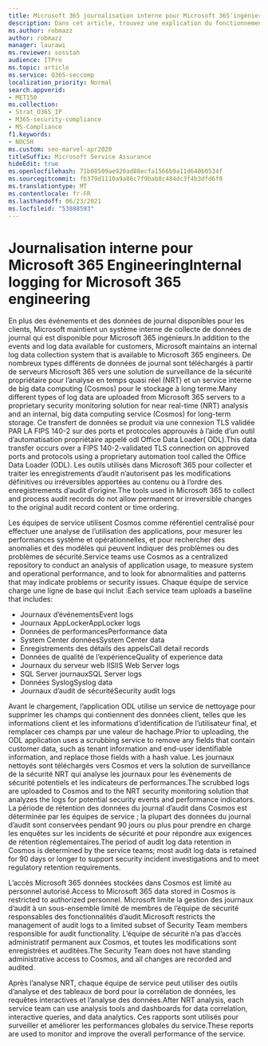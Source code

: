 ```yaml
---
title: Microsoft 365 journalisation interne pour Microsoft 365'ingénierie
description: Dans cet article, trouvez une explication du fonctionnement de la journalisation interne Microsoft 365'équipes d’ingénierie.
ms.author: robmazz
author: robmazz
manager: laurawi
ms.reviewer: sosstah
audience: ITPro
ms.topic: article
ms.service: O365-seccomp
localization_priority: Normal
search.appverid:
- MET150
ms.collection:
- Strat_O365_IP
- M365-security-compliance
- MS-Compliance
f1.keywords:
- NOCSH
ms.custom: seo-marvel-apr2020
titleSuffix: Microsoft Service Assurance
hideEdit: true
ms.openlocfilehash: 71b08509ae920ad88ecfa1566b9a11d640b0534f
ms.sourcegitcommit: fb379d1110a9a86c7f9bab8c484dc3f4b3dfd6f0
ms.translationtype: MT
ms.contentlocale: fr-FR
ms.lasthandoff: 06/23/2021
ms.locfileid: "53088593"
---
```

# <a name="internal-logging-for-microsoft-365-engineering"></a><span data-ttu-id="22ff8-103">Journalisation interne pour Microsoft 365 Engineering</span><span class="sxs-lookup"><span data-stu-id="22ff8-103">Internal logging for Microsoft 365 engineering</span></span>

<span data-ttu-id="22ff8-104">En plus des événements et des données de journal disponibles pour les clients, Microsoft maintient un système interne de collecte de données de journal qui est disponible pour Microsoft 365 ingénieurs.</span><span class="sxs-lookup"><span data-stu-id="22ff8-104">In addition to the events and log data available for customers, Microsoft maintains an internal log data collection system that is available to Microsoft 365 engineers.</span></span> <span data-ttu-id="22ff8-105">De nombreux types différents de données de journal sont téléchargés à partir de serveurs Microsoft 365 vers une solution de surveillance de la sécurité propriétaire pour l’analyse en temps quasi réel (NRT) et un service interne de big data computing (Cosmos) pour le stockage à long terme.</span><span class="sxs-lookup"><span data-stu-id="22ff8-105">Many different types of log data are uploaded from Microsoft 365 servers to a proprietary security monitoring solution for near real-time (NRT) analysis and an internal, big data computing service (Cosmos) for long-term storage.</span></span> <span data-ttu-id="22ff8-106">Ce transfert de données se produit via une connexion TLS validée PAR LA FIPS 140-2 sur des ports et protocoles approuvés à l’aide d’un outil d’automatisation propriétaire appelé odl Office Data Loader( ODL).</span><span class="sxs-lookup"><span data-stu-id="22ff8-106">This data transfer occurs over a FIPS 140-2-validated TLS connection on approved ports and protocols using a proprietary automation tool called the Office Data Loader (ODL).</span></span> <span data-ttu-id="22ff8-107">Les outils utilisés dans Microsoft 365 pour collecter et traiter les enregistrements d’audit n’autorisent pas les modifications définitives ou irréversibles apportées au contenu ou à l’ordre des enregistrements d’audit d’origine.</span><span class="sxs-lookup"><span data-stu-id="22ff8-107">The tools used in Microsoft 365 to collect and process audit records do not allow permanent or irreversible changes to the original audit record content or time ordering.</span></span>

<span data-ttu-id="22ff8-108">Les équipes de service utilisent Cosmos comme référentiel centralisé pour effectuer une analyse de l’utilisation des applications, pour mesurer les performances système et opérationnelles, et pour rechercher des anomalies et des modèles qui peuvent indiquer des problèmes ou des problèmes de sécurité.</span><span class="sxs-lookup"><span data-stu-id="22ff8-108">Service teams use Cosmos as a centralized repository to conduct an analysis of application usage, to measure system and operational performance, and to look for abnormalities and patterns that may indicate problems or security issues.</span></span> <span data-ttu-id="22ff8-109">Chaque équipe de service charge une ligne de base qui inclut :</span><span class="sxs-lookup"><span data-stu-id="22ff8-109">Each service team uploads a baseline that includes:</span></span>

- <span data-ttu-id="22ff8-110">Journaux d’événements</span><span class="sxs-lookup"><span data-stu-id="22ff8-110">Event logs</span></span>
- <span data-ttu-id="22ff8-111">Journaux AppLocker</span><span class="sxs-lookup"><span data-stu-id="22ff8-111">AppLocker logs</span></span>
- <span data-ttu-id="22ff8-112">Données de performances</span><span class="sxs-lookup"><span data-stu-id="22ff8-112">Performance data</span></span>
- <span data-ttu-id="22ff8-113">System Center données</span><span class="sxs-lookup"><span data-stu-id="22ff8-113">System Center data</span></span>
- <span data-ttu-id="22ff8-114">Enregistrements des détails des appels</span><span class="sxs-lookup"><span data-stu-id="22ff8-114">Call detail records</span></span>
- <span data-ttu-id="22ff8-115">Données de qualité de l’expérience</span><span class="sxs-lookup"><span data-stu-id="22ff8-115">Quality of experience data</span></span>
- <span data-ttu-id="22ff8-116">Journaux du serveur web IIS</span><span class="sxs-lookup"><span data-stu-id="22ff8-116">IIS Web Server logs</span></span>
- <span data-ttu-id="22ff8-117">SQL Server journaux</span><span class="sxs-lookup"><span data-stu-id="22ff8-117">SQL Server logs</span></span>
- <span data-ttu-id="22ff8-118">Données Syslog</span><span class="sxs-lookup"><span data-stu-id="22ff8-118">Syslog data</span></span>
- <span data-ttu-id="22ff8-119">Journaux d’audit de sécurité</span><span class="sxs-lookup"><span data-stu-id="22ff8-119">Security audit logs</span></span>

<span data-ttu-id="22ff8-120">Avant le chargement, l’application ODL utilise un service de nettoyage pour supprimer les champs qui contiennent des données client, telles que les informations client et les informations d’identification de l’utilisateur final, et remplacer ces champs par une valeur de hachage.</span><span class="sxs-lookup"><span data-stu-id="22ff8-120">Prior to uploading, the ODL application uses a scrubbing service to remove any fields that contain customer data, such as tenant information and end-user identifiable information, and replace those fields with a hash value.</span></span> <span data-ttu-id="22ff8-121">Les journaux nettoyés sont téléchargés vers Cosmos et vers la solution de surveillance de la sécurité NRT qui analyse les journaux pour les événements de sécurité potentiels et les indicateurs de performances.</span><span class="sxs-lookup"><span data-stu-id="22ff8-121">The scrubbed logs are uploaded to Cosmos and to the NRT security monitoring solution that analyzes the logs for potential security events and performance indicators.</span></span> <span data-ttu-id="22ff8-122">La période de rétention des données du journal d’audit dans Cosmos est déterminée par les équipes de service ; la plupart des données du journal d’audit sont conservées pendant 90 jours ou plus pour prendre en charge les enquêtes sur les incidents de sécurité et pour répondre aux exigences de rétention réglementaires.</span><span class="sxs-lookup"><span data-stu-id="22ff8-122">The period of audit log data retention in Cosmos is determined by the service teams; most audit log data is retained for 90 days or longer to support security incident investigations and to meet regulatory retention requirements.</span></span>

<span data-ttu-id="22ff8-123">L’accès Microsoft 365 données stockées dans Cosmos est limité au personnel autorisé.</span><span class="sxs-lookup"><span data-stu-id="22ff8-123">Access to Microsoft 365 data stored in Cosmos is restricted to authorized personnel.</span></span> <span data-ttu-id="22ff8-124">Microsoft limite la gestion des journaux d’audit à un sous-ensemble limité de membres de l’équipe de sécurité responsables des fonctionnalités d’audit.</span><span class="sxs-lookup"><span data-stu-id="22ff8-124">Microsoft restricts the management of audit logs to a limited subset of Security Team members responsible for audit functionality.</span></span> <span data-ttu-id="22ff8-125">L’équipe de sécurité n’a pas d’accès administratif permanent aux Cosmos, et toutes les modifications sont enregistrées et auditées.</span><span class="sxs-lookup"><span data-stu-id="22ff8-125">The Security Team does not have standing administrative access to Cosmos, and all changes are recorded and audited.</span></span>

<span data-ttu-id="22ff8-126">Après l’analyse NRT, chaque équipe de service peut utiliser des outils d’analyse et des tableaux de bord pour la corrélation de données, les requêtes interactives et l’analyse des données.</span><span class="sxs-lookup"><span data-stu-id="22ff8-126">After NRT analysis, each service team can use analysis tools and dashboards for data correlation, interactive queries, and data analytics.</span></span> <span data-ttu-id="22ff8-127">Ces rapports sont utilisés pour surveiller et améliorer les performances globales du service.</span><span class="sxs-lookup"><span data-stu-id="22ff8-127">These reports are used to monitor and improve the overall performance of the service.</span></span>
